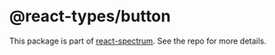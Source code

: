 # @react-types/button

This package is part of [react-spectrum](https://github.com/watheia/rsp-kit). See the repo for more details.
